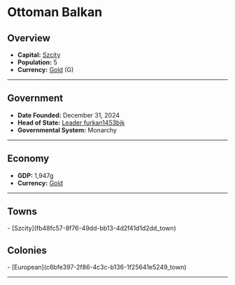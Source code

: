 <!--UNDEDITED FILE, remove this entire line if this file has been edited!-->
# <!--NAME-->Ottoman Balkan<!--NAME-->

## Overview

- **Capital:** <!--CAPITAL_LINK-->[Szcity](fb48fc57-8f76-49dd-bb13-4d2f41d1d2dd_town)<!--CAPITAL_LINK-->
- **Population:** <!--POPULATION-->5<!--POPULATION-->
- **Currency:** <!--CURRENCY_LINK-->[Gold](Gold_currency)<!--CURRENCY_LINK--> (<!--CURRENCY_ABV-->G<!--CURRENCY_ABV-->)

---

## Government

- **Date Founded:** <!--FOUNDED-->December 31, 2024<!--FOUNDED-->
- **Head of State:** <!--LEADER_TITLE_LINK-->[Leader furkan1453bjk](furkan1453bjk_user)<!--LEADER_TITLE_LINK-->
- **Governmental System:** <!--GOVERNMENT-->Monarchy<!--GOVERNMENT-->

---

## Economy

- **GDP:** <!--GDP-->1,947g<!--GDP-->
- **Currency:** <!--CURRENCY_LINK-->[Gold](Gold_currency)<!--CURRENCY_LINK-->

---

## Towns

<!--TOWNS-->- [Szcity](fb48fc57-8f76-49dd-bb13-4d2f41d1d2dd_town)<!--TOWNS-->

## Colonies

<!--COLONIES-->- [European](c6bfe397-2f86-4c3c-b136-1f25641e5249_town)<!--COLONIES-->

---